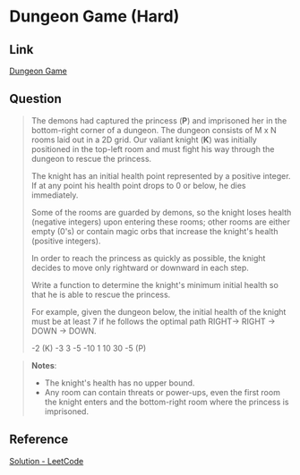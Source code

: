 # Dungeon Game (Hard)

## Link

[Dungeon Game](https://leetcode.com/problems/dungeon-game/)

## Question

> The demons had captured the princess (**P**) and imprisoned her in the bottom-right corner of a dungeon. The dungeon consists of M x N rooms laid out in a 2D grid. Our valiant knight (**K**) was initially positioned in the top-left room and must fight his way through the dungeon to rescue the princess.
> 
> The knight has an initial health point represented by a positive integer. If at any point his health point drops to 0 or below, he dies immediately.
> 
> Some of the rooms are guarded by demons, so the knight loses health (negative integers) upon entering these rooms; other rooms are either empty (0's) or contain magic orbs that increase the knight's health (positive integers).
> 
> In order to reach the princess as quickly as possible, the knight decides to move only rightward or downward in each step.
> 
> 
> Write a function to determine the knight's minimum initial health so that he is able to rescue the princess.
> 
> For example, given the dungeon below, the initial health of the knight must be at least 7 if he follows the optimal path RIGHT-> RIGHT -> DOWN -> DOWN.
> 
> -2 (K)	-3	3
> -5	-10	1
> 10	30	-5 (P)

> **Notes**:
> 
>  + The knight's health has no upper bound.
>  + Any room can contain threats or power-ups, even the first room the knight enters and the bottom-right room where the princess is imprisoned.

## Reference

[Solution - LeetCode](https://leetcode.com/problems/dungeon-game/solution/)
